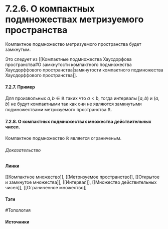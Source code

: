 # 7.2.6. О компактных подмножествах метризуемого пространства
Компактное подмножество метризуемого пространства будет замкнутым.

Это следует из [[Компактные подмножества Хаусдорфова пространства#О замкнутости компактного подмножества Хаусдорффового пространства|замкнутости компактного подмножества Хаусдорффового пространства]].
#### 7.2.7. Пример
Для произвольных $a,b\in\mathbb{R}$ таких что $a<b$, тогда интервалы $[a,b)$ и $(a,b]$ не будут компактными так как они не являются замкнутыми подмножествами метризуемого пространства $\mathbb{R}$.
#### 7.2.8. О компактных подмножествах множества действительных чисел.
Компактное подмножество $\mathbb{R}$ является ограниченым.
###### Доказательство
#### Линки
 [[Компактное множество]],
 [[Метризуемое пространство]],
 [[Открытое и замкнутое множества]],
 [[Интервал]],
 [[Множество действительных чисел]],
 [[Ограниченное множество]]
#### Тэги
 #Топология 
#### Источники

